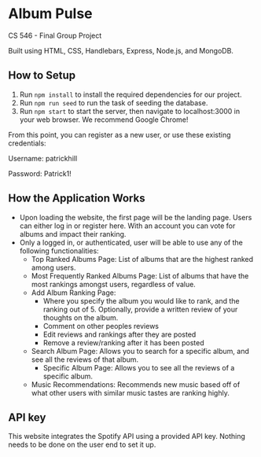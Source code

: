 # Album Pulse
CS 546 - Final Group Project

Built using HTML, CSS, Handlebars, Express, Node.js, and MongoDB.

## How to Setup
1. Run `npm install` to install the required dependencies for our project.  
2. Run `npm run seed` to run the task of seeding the database.
3. Run `npm start` to start the server, then navigate to localhost:3000 in your web browser. We recommend Google Chrome!

From this point, you can register as a new user, or use these existing credentials:

Username: patrickhill

Password: Patrick1!

## How the Application Works
- Upon loading the website, the first page will be the landing page. Users can either log in or register here. With an account you can vote for albums and impact their ranking.
- Only a logged in, or authenticated, user will be able to use any of the following functionalities:
  - Top Ranked Albums Page: List of albums that are the highest ranked among users.
  - Most Frequently Ranked Albums Page: List of albums that have the most rankings amongst users, regardless of value.
  - Add Album Ranking Page: 
	- Where you specify the album you would like to rank, and the ranking out of 5. Optionally, provide a written review of your thoughts on the album.
	- Comment on other peoples reviews
	- Edit reviews and rankings after they are posted
	- Remove a review/ranking after it has been posted
  - Search Album Page: Allows you to search for a specific album, and see all the reviews of that album.
  	- Specific Album Page: Allows you to see all the reviews of a specific album.  	
  - Music Recommendations: Recommends new music based off of what other users with similar music tastes are ranking highly.

## API key
This website integrates the Spotify API using a provided API key. Nothing needs to be done on the user end to set it up.
